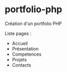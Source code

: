 # portfolio-php

Création d'un portfolio PHP

Liste pages :

* Accueil
* Présentation
* Competences
* Projets
* Contacts
